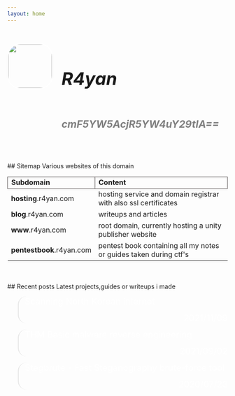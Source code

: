 ```yaml
---
layout: home
---
```

<p style="color: transparent;">z</p>

<div style="display:flex">
<div style="margin-right: 20px;">
<img src="https://avatars.githubusercontent.com/u/45489155?v=4" width="100" height="100" style="border: 2px solid white !important;border-radius: 30px;margin: auto;display: block;">
</div>
<div>
<h5 style="font-size:40px;text-align:left">R4yan</h5>

<!--<h5 style="font-size:23px;text-align:center;color:gray">Developer. InfoSec.</h5>-->

<h5 style="font-size:23px;text-align:center;color:gray">cmF5YW5AcjR5YW4uY29tIA==</h5>
</div>
</div>
<br><br>
## Sitemap
Various websites of this domain

<table>
        <tbody><tr>
            <td style="border: 1px solid #554f4f"><strong>Subdomain</strong></td>
            <td style="border: 1px solid #554f4f"><strong>Content</strong></td>
        </tr>
        <tr>
            <td><strong>hosting</strong>.r4yan.com</td>
            <td>hosting service and domain registrar with also ssl certificates</td>
        </tr>
        <tr>
            <td><strong>blog</strong>.r4yan.com</td>
            <td>writeups and articles</td>
        </tr>
        <tr>
            <td><strong>www</strong>.r4yan.com</td>
            <td>root domain, currently hosting a unity publisher website</td>
        </tr>
        <tr>
            <td><strong>pentestbook</strong>.r4yan.com</td>
            <td>pentest book containing all my notes or guides taken during ctf's</td>
        </tr>
    </tbody></table>
<br><br>
## Recent posts
Latest projects,guides or writeups i made
<br>

<blockquote style="border-radius: 20px;">

<a href="/2021/11/09/scanning-north-korean-internet/" style="text-decoration: none !important;font-size: 20px;color: white;">Scanning North Korean internet<p style="text-align: right;"> 2021/11/09</p></a>

</blockquote>

<blockquote style="border-radius: 20px;">

<a href="/2021/09/02/THM-Basic-malware-reverse-engineering/" style="text-decoration: none !important;font-size: 20px;color: white;">THM Basic malware reverse engineering<p style="text-align: right;">2021/09/02</p></a>    

</blockquote>

<blockquote style="border-radius: 20px;">

<a href="/2020/07/23/stegbrute-fast-steganography-brute-force-tool/" style="text-decoration: none !important;font-size: 20px;color: white;">Stegbrute - Fast Steganography brute-force tool<p style="text-align: right;">2020/07/23</p></a>    

</blockquote>